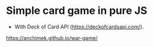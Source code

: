 # Simple card game in pure JS

- With Deck of Card API (https://deckofcardsapi.com/).

https://anchimek.github.io/war-game/
